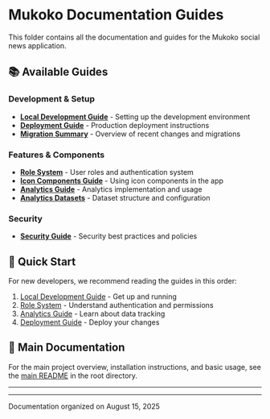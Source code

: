 # Mukoko Documentation Guides

This folder contains all the documentation and guides for the Mukoko social news application.

## 📚 Available Guides

### Development & Setup

- **[Local Development Guide](LOCAL_DEVELOPMENT.md)** - Setting up the development environment
- **[Deployment Guide](DEPLOYMENT_GUIDE.md)** - Production deployment instructions
- **[Migration Summary](MIGRATION_SUMMARY.md)** - Overview of recent changes and migrations

### Features & Components

- **[Role System](ROLE_SYSTEM.md)** - User roles and authentication system
- **[Icon Components Guide](ICON_COMPONENTS_GUIDE.md)** - Using icon components in the app
- **[Analytics Guide](ANALYTICS_GUIDE.md)** - Analytics implementation and usage
- **[Analytics Datasets](analytics_datasets.md)** - Dataset structure and configuration

### Security

- **[Security Guide](SECURITY.md)** - Security best practices and policies

## 🚀 Quick Start

For new developers, we recommend reading the guides in this order:

1. [Local Development Guide](LOCAL_DEVELOPMENT.md) - Get up and running
2. [Role System](ROLE_SYSTEM.md) - Understand authentication and permissions
3. [Analytics Guide](ANALYTICS_GUIDE.md) - Learn about data tracking
4. [Deployment Guide](DEPLOYMENT_GUIDE.md) - Deploy your changes

## 📖 Main Documentation

For the main project overview, installation instructions, and basic usage, see the [main README](../README.md) in the root directory.

---

---

Documentation organized on August 15, 2025
